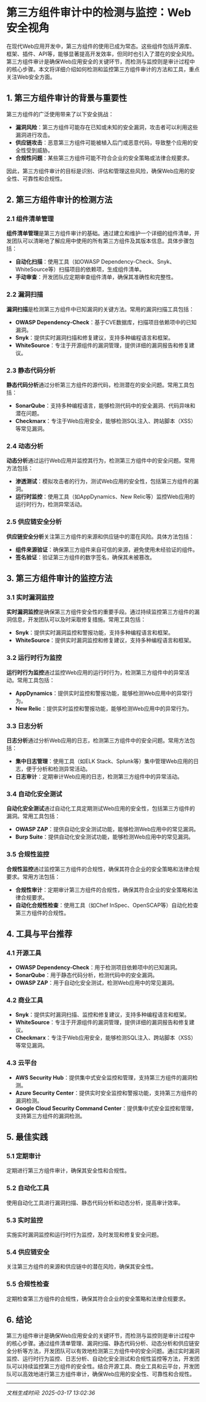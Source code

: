 # 第三方组件审计中的检测与监控：Web安全视角

在现代Web应用开发中，第三方组件的使用已成为常态。这些组件包括开源库、框架、插件、API等，能够显著提高开发效率，但同时也引入了潜在的安全风险。第三方组件审计是确保Web应用安全的关键环节，而检测与监控则是审计过程中的核心步骤。本文将详细介绍如何检测和监控第三方组件审计的方法和工具，重点关注Web安全方面。

## 1. 第三方组件审计的背景与重要性

第三方组件的广泛使用带来了以下安全挑战：
- **漏洞风险**：第三方组件可能存在已知或未知的安全漏洞，攻击者可以利用这些漏洞进行攻击。
- **供应链攻击**：恶意第三方组件可能被植入后门或恶意代码，导致整个应用的安全性受到威胁。
- **合规性问题**：某些第三方组件可能不符合企业的安全策略或法律合规要求。

因此，第三方组件审计的目标是识别、评估和管理这些风险，确保Web应用的安全性、可靠性和合规性。

## 2. 第三方组件审计的检测方法

### 2.1 组件清单管理

**组件清单管理**是第三方组件审计的基础。通过建立和维护一个详细的组件清单，开发团队可以清晰地了解应用中使用的所有第三方组件及其版本信息。具体步骤包括：
- **自动化扫描**：使用工具（如OWASP Dependency-Check、Snyk、WhiteSource等）扫描项目的依赖项，生成组件清单。
- **手动审查**：开发团队应定期审查组件清单，确保其准确性和完整性。

### 2.2 漏洞扫描

**漏洞扫描**是检测第三方组件中已知漏洞的关键方法。常用的漏洞扫描工具包括：
- **OWASP Dependency-Check**：基于CVE数据库，扫描项目依赖项中的已知漏洞。
- **Snyk**：提供实时漏洞扫描和修复建议，支持多种编程语言和框架。
- **WhiteSource**：专注于开源组件的漏洞管理，提供详细的漏洞报告和修复建议。

### 2.3 静态代码分析

**静态代码分析**通过分析第三方组件的源代码，检测潜在的安全问题。常用工具包括：
- **SonarQube**：支持多种编程语言，能够检测代码中的安全漏洞、代码异味和潜在问题。
- **Checkmarx**：专注于Web应用安全，能够检测SQL注入、跨站脚本（XSS）等常见漏洞。

### 2.4 动态分析

**动态分析**通过运行Web应用并监控其行为，检测第三方组件中的安全问题。常用方法包括：
- **渗透测试**：模拟攻击者的行为，测试Web应用的安全性，包括第三方组件的漏洞。
- **运行时监控**：使用工具（如AppDynamics、New Relic等）监控Web应用的运行时行为，检测异常活动。

### 2.5 供应链安全分析

**供应链安全分析**关注第三方组件的来源和供应链中的潜在风险。具体方法包括：
- **组件来源验证**：确保第三方组件来自可信的来源，避免使用未经验证的组件。
- **签名验证**：验证第三方组件的数字签名，确保其未被篡改。

## 3. 第三方组件审计的监控方法

### 3.1 实时漏洞监控

**实时漏洞监控**是确保第三方组件安全性的重要手段。通过持续监控第三方组件的漏洞信息，开发团队可以及时采取修复措施。常用工具包括：
- **Snyk**：提供实时漏洞监控和警报功能，支持多种编程语言和框架。
- **WhiteSource**：提供实时漏洞监控和修复建议，支持多种编程语言和框架。

### 3.2 运行时行为监控

**运行时行为监控**通过监控Web应用的运行时行为，检测第三方组件中的异常活动。常用工具包括：
- **AppDynamics**：提供实时监控和警报功能，能够检测Web应用中的异常行为。
- **New Relic**：提供实时监控和警报功能，能够检测Web应用中的异常行为。

### 3.3 日志分析

**日志分析**通过分析Web应用的日志，检测第三方组件中的安全问题。常用方法包括：
- **集中日志管理**：使用工具（如ELK Stack、Splunk等）集中管理Web应用的日志，便于分析和检测异常活动。
- **日志审计**：定期审计Web应用的日志，检测第三方组件中的异常活动。

### 3.4 自动化安全测试

**自动化安全测试**通过自动化工具定期测试Web应用的安全性，包括第三方组件的漏洞。常用工具包括：
- **OWASP ZAP**：提供自动化安全测试功能，能够检测Web应用中的常见漏洞。
- **Burp Suite**：提供自动化安全测试功能，能够检测Web应用中的常见漏洞。

### 3.5 合规性监控

**合规性监控**通过监控第三方组件的合规性，确保其符合企业的安全策略和法律合规要求。常用方法包括：
- **合规性审计**：定期审计第三方组件的合规性，确保其符合企业的安全策略和法律合规要求。
- **自动化合规性检查**：使用工具（如Chef InSpec、OpenSCAP等）自动化检查第三方组件的合规性。

## 4. 工具与平台推荐

### 4.1 开源工具
- **OWASP Dependency-Check**：用于检测项目依赖项中的已知漏洞。
- **SonarQube**：用于静态代码分析，检测代码中的安全漏洞。
- **OWASP ZAP**：用于自动化安全测试，检测Web应用中的常见漏洞。

### 4.2 商业工具
- **Snyk**：提供实时漏洞扫描、监控和修复建议，支持多种编程语言和框架。
- **WhiteSource**：专注于开源组件的漏洞管理，提供详细的漏洞报告和修复建议。
- **Checkmarx**：专注于Web应用安全，能够检测SQL注入、跨站脚本（XSS）等常见漏洞。

### 4.3 云平台
- **AWS Security Hub**：提供集中式安全监控和管理，支持第三方组件的漏洞检测。
- **Azure Security Center**：提供实时安全监控和警报功能，支持第三方组件的漏洞检测。
- **Google Cloud Security Command Center**：提供集中式安全监控和管理，支持第三方组件的漏洞检测。

## 5. 最佳实践

### 5.1 定期审计
定期进行第三方组件审计，确保其安全性和合规性。

### 5.2 自动化工具
使用自动化工具进行漏洞扫描、静态代码分析和动态分析，提高审计效率。

### 5.3 实时监控
实施实时漏洞监控和运行时行为监控，及时发现和修复安全问题。

### 5.4 供应链安全
关注第三方组件的来源和供应链中的潜在风险，确保其安全性。

### 5.5 合规性检查
定期检查第三方组件的合规性，确保其符合企业的安全策略和法律合规要求。

## 6. 结论

第三方组件审计是确保Web应用安全的关键环节，而检测与监控则是审计过程中的核心步骤。通过组件清单管理、漏洞扫描、静态代码分析、动态分析和供应链安全分析等方法，开发团队可以有效地检测第三方组件中的安全问题。通过实时漏洞监控、运行时行为监控、日志分析、自动化安全测试和合规性监控等方法，开发团队可以持续监控第三方组件的安全性。结合开源工具、商业工具和云平台，开发团队可以高效地进行第三方组件审计，确保Web应用的安全性、可靠性和合规性。

---

*文档生成时间: 2025-03-17 13:02:36*

